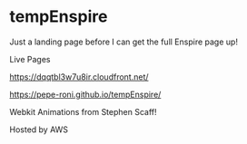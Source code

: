 # tempEnspire
Just a landing page before I can get the full Enspire page up!

  Live Pages

https://dqqtbl3w7u8ir.cloudfront.net/ 

https://pepe-roni.github.io/tempEnspire/

Webkit Animations from Stephen Scaff!

Hosted by AWS
